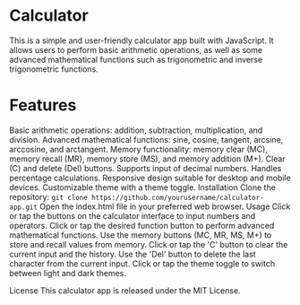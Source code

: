 # Calculator
This is a simple and user-friendly calculator app built with JavaScript. It allows users to perform basic arithmetic operations, as well as some advanced mathematical functions such as trigonometric and inverse trigonometric functions.

# Features
Basic arithmetic operations: addition, subtraction, multiplication, and division.
Advanced mathematical functions: sine, cosine, tangent, arcsine, arccosine, and arctangent.
Memory functionality: memory clear (MC), memory recall (MR), memory store (MS), and memory addition (M+).
Clear (C) and delete (Del) buttons.
Supports input of decimal numbers.
Handles percentage calculations.
Responsive design suitable for desktop and mobile devices.
Customizable theme with a theme toggle.
Installation
Clone the repository:
```git clone https://github.com/yourusername/calculator-app.git```
Open the index.html file in your preferred web browser.
Usage
Click or tap the buttons on the calculator interface to input numbers and operators.
Click or tap the desired function button to perform advanced mathematical functions.
Use the memory buttons (MC, MR, MS, M+) to store and recall values from memory.
Click or tap the 'C' button to clear the current input and the history.
Use the 'Del' button to delete the last character from the current input.
Click or tap the theme toggle to switch between light and dark themes.

License
This calculator app is released under the MIT License.
